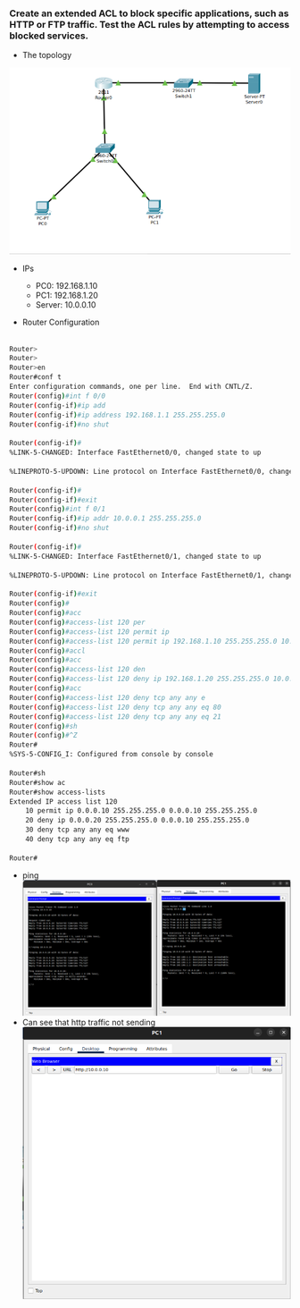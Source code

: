 ### Create an extended ACL to block specific applications, such as HTTP or FTP traffic. Test the ACL rules by attempting to access blocked services.

- The topology

![alt text](image.png)


- IPs
    - PC0: 192.168.1.10
    - PC1: 192.168.1.20
    - Server: 10.0.0.10


- Router Configuration

```bash

Router>
Router>
Router>en
Router#conf t
Enter configuration commands, one per line.  End with CNTL/Z.
Router(config)#int f 0/0 
Router(config-if)#ip add
Router(config-if)#ip address 192.168.1.1 255.255.255.0
Router(config-if)#no shut

Router(config-if)#
%LINK-5-CHANGED: Interface FastEthernet0/0, changed state to up

%LINEPROTO-5-UPDOWN: Line protocol on Interface FastEthernet0/0, changed state to up

Router(config-if)#
Router(config-if)#exit 
Router(config)#int f 0/1
Router(config-if)#ip addr 10.0.0.1 255.255.255.0
Router(config-if)#no shut

Router(config-if)#
%LINK-5-CHANGED: Interface FastEthernet0/1, changed state to up

%LINEPROTO-5-UPDOWN: Line protocol on Interface FastEthernet0/1, changed state to up

Router(config-if)#exit
Router(config)#
Router(config)#acc
Router(config)#access-list 120 per
Router(config)#access-list 120 permit ip
Router(config)#access-list 120 permit ip 192.168.1.10 255.255.255.0 10.0.0.10 255.255.255.0
Router(config)#accl
Router(config)#acc
Router(config)#access-list 120 den
Router(config)#access-list 120 deny ip 192.168.1.20 255.255.255.0 10.0.0.10 255.255.255.0
Router(config)#acc
Router(config)#access-list 120 deny tcp any any e
Router(config)#access-list 120 deny tcp any any eq 80
Router(config)#access-list 120 deny tcp any any eq 21
Router(config)#sh
Router(config)#^Z
Router#
%SYS-5-CONFIG_I: Configured from console by console

Router#sh
Router#show ac
Router#show access-lists 
Extended IP access list 120
    10 permit ip 0.0.0.10 255.255.255.0 0.0.0.10 255.255.255.0
    20 deny ip 0.0.0.20 255.255.255.0 0.0.0.10 255.255.255.0
    30 deny tcp any any eq www
    40 deny tcp any any eq ftp

Router#
```

- ping 
![alt text](image-2.png)
- Can see that http traffic not sending 
![alt text](image-1.png)